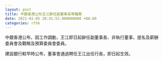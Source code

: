 ```yaml
---
layout: post
title: 中銀香港公布王江辭任副董事長等職務
date: 2021-02-05 20:41:53.000000000 +08:00
categories: rthk
---
```


中銀香港公布，因工作調動，王江即日起辭任副董事長、非執行董事，提名及薪酬委員會及戰略及預算委員會委員。

建設銀行較早時公布，董事會通過聘任王江出任行長，即日起生效。
